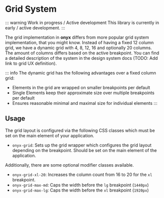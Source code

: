# Grid System

::: warning Work in progress / Active development
This library is currently in early / active development.
:::

The grid implementation in **onyx** differs from more popular grid system implementation, that you might know.
Instead of having a fixed 12 column grid, we have a dynamic grid with 4, 8, 12, 16 and optionally 20 columns.
The amount of columns differs based on the active breakpoint.
You can find a detailed description of the system in the design system docs (TODO: Add link to grid UX definition).

::: info
The dynamic grid has the following advantages over a fixed column grid:

- Elements in the grid are wrapped on smaller breakpoints per default
- Single Elements keep their approximate size over multiple breakpoints per default
- Ensures reasonable minimal and maximal size for individual elements
  :::

## Usage

The grid layout is configured via the following CSS classes which must be set on the main element of your application.

- `onyx-grid`: Sets up the grid wrapper which configures the grid layout depending on the breakpoint. Should be set on the main element of the application.

Additionally, there are some optional modifier classes available.

- `onyx-grid-xl-20`: Increases the column count from 16 to 20 for the `xl` breakpoint.
- `onyx-grid-max-md`: Caps the width before the `lg` breakpoint (`1440px`)
- `onyx-grid-max-lg`: Caps the width before the `xl` breakpoint (`1920px`)
